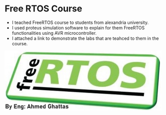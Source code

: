 # Free RTOS Course

* I teached FreeRTOS course to students from alexandria university.
* I used proteus simulation software to explain for them FreeRTOS functionalities using AVR microcontroller.
* I attached a link to demonstrate the labs that are teahced to them in the course.
 
<img src="./freertos-Course.jpg" width="1080" />
